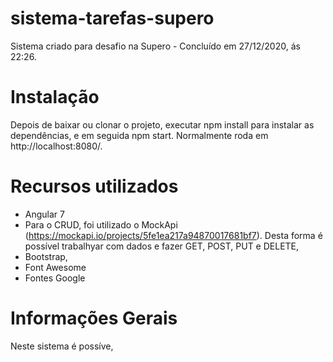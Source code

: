 # sistema-tarefas-supero
Sistema criado para desafio na Supero - Concluído em 27/12/2020, ás 22:26.

# Instalação
Depois de baixar ou clonar o projeto, executar npm install para instalar as dependências, e em seguida
npm start. Normalmente roda em http://localhost:8080/.

# Recursos utilizados
* Angular 7
* Para o CRUD, foi utilizado o MockApi (https://mockapi.io/projects/5fe1ea217a94870017681bf7). Desta forma é possível trabalhyar com dados e fazer GET, POST, PUT e DELETE, 
* Bootstrap, 
* Font Awesome
* Fontes Google

# Informações Gerais
Neste sistema é possíve, 
